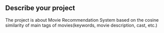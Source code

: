## Describe your project

The project is about Movie Recommendation System based on the cosine similarity of main tags of movies(keywords, movie description, cast, etc.)
